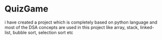 # QuizGame
i have created a project which is completely based on python language and most of the DSA concepts are used in this project like array, stack, linked-list, bubble sort, selection sort etc
